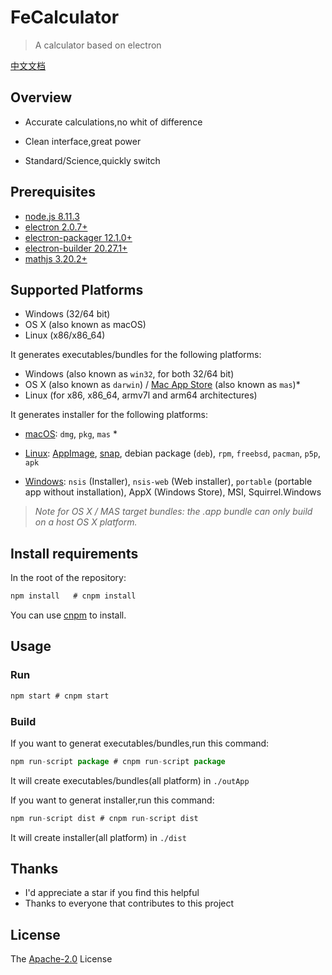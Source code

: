 # FeCalculator

> A calculator based on electron

[中文文档](https://github.com/frank-xjh/FeCalculator/blob/master/README-zh-CN.md)

## Overview

- Accurate calculations,no whit of difference

- Clean interface,great power

- Standard/Science,quickly switch

## Prerequisites

- [node.js 8.11.3](https://nodejs.org/en/)
- [electron 2.0.7+](https://electronjs.org/)
- [electron-packager 12.1.0+](https://github.com/electron-userland/electron-packager)
- [electron-builder 20.27.1+](https://www.electron.build/)
- [mathjs 3.20.2+](http://mathjs.org/)

## Supported Platforms

- Windows (32/64 bit)
- OS X (also known as macOS)
- Linux (x86/x86_64)

It generates executables/bundles for the following platforms:

- Windows (also known as `win32`, for both 32/64 bit)
- OS X (also known as `darwin`) / [Mac App Store](http://electron.atom.io/docs/v0.36.0/tutorial/mac-app-store-submission-guide/) (also known as `mas`)*
- Linux (for x86, x86_64, armv7l and arm64  architectures)

It generates installer for the following platforms:

- [macOS](https://www.electron.build/configuration/mac): `dmg`, `pkg`, `mas` *

- [Linux](https://www.electron.build/configuration/linux): [AppImage](http://appimage.org/), [snap](http://snapcraft.io/), debian package (`deb`), `rpm`, `freebsd`, `pacman`, `p5p`, `apk`

- [Windows](https://www.electron.build/configuration/win): `nsis` (Installer), `nsis-web` (Web installer), `portable` (portable app without installation), AppX (Windows Store), MSI, Squirrel.Windows

>*Note for OS X / MAS target bundles: the .app bundle can only build on a host OS X platform.*

## Install requirements

In the root of the repository:

```javascript
npm install   # cnpm install
```

You can use [cnpm](https://npm.taobao.org/) to install.

## Usage

### Run

```javascript
npm start # cnpm start
```
### Build

If you want to generat executables/bundles,run this command:

```javascript
npm run-script package # cnpm run-script package
```

It will create executables/bundles(all platform) in `./outApp`

If you want to generat installer,run this command:

```javascript
npm run-script dist # cnpm run-script dist
```

It will create installer(all platform) in `./dist`

## Thanks

- I'd appreciate a star if you find this helpful
- Thanks to everyone that contributes to this project

## License

The [Apache-2.0](https://opensource.org/licenses/Apache-2.0) License